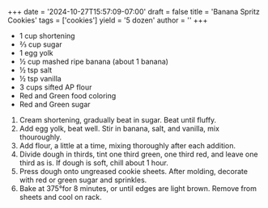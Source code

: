 +++
date = '2024-10-27T15:57:09-07:00'
draft = false
title = 'Banana Spritz Cookies'
tags = ['cookies']
yield = '5 dozen'
author = ''
+++

* 1 cup shortening
* ⅔ cup sugar
* 1 egg yolk
* ½ cup mashed ripe banana (about 1 banana)
* ½ tsp salt
* ½ tsp vanilla
* 3 cups sifted AP flour
* Red and Green food coloring
* Red and Green sugar

1. Cream shortening, gradually beat in sugar. Beat until fluffy.
2. Add egg yolk, beat well. Stir in banana, salt, and vanilla, mix thouroughly.
3. Add flour, a little at a time, mixing thoroughly after each addition.
4. Divide dough in thirds, tint one third green, one third red, and leave one third as is. If dough is soft, chill about 1 hour.
5. Press dough onto ungreased cookie sheets. After molding, decorate with red or green sugar and sprinkles.
6. Bake at 375°for 8 minutes, or until edges are light brown. Remove from sheets and cool on rack.